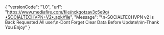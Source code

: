 {
 "versionCode": "1.0",
 "url": "https://www.mediafire.com/file/nckgotzav3c5e9g/•SOCIALTECHVPN+V2•.apk/file",
 "Message": "\n-SOCIALTECHVPN v2 is Back Requested All user\n-Dont Forget Clear Data Before Update\n\n-Thank You Enjoy"
}
